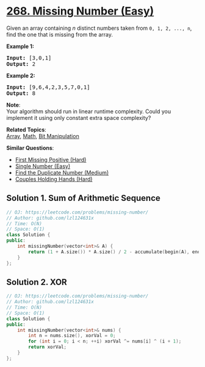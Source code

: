 # [268. Missing Number (Easy)](https://leetcode.com/problems/missing-number/)

<p>Given an array containing <i>n</i> distinct numbers taken from <code>0, 1, 2, ..., n</code>, find the one that is missing from the array.</p>

<p><b>Example 1:</b></p>

<pre><b>Input:</b> [3,0,1]
<b>Output:</b> 2
</pre>

<p><b>Example 2:</b></p>

<pre><b>Input:</b> [9,6,4,2,3,5,7,0,1]
<b>Output:</b> 8
</pre>

<p><b>Note</b>:<br>
Your algorithm should run in linear runtime complexity. Could you implement it using only constant extra space complexity?</p>

**Related Topics**:  
[Array](https://leetcode.com/tag/array/), [Math](https://leetcode.com/tag/math/), [Bit Manipulation](https://leetcode.com/tag/bit-manipulation/)

**Similar Questions**:
* [First Missing Positive (Hard)](https://leetcode.com/problems/first-missing-positive/)
* [Single Number (Easy)](https://leetcode.com/problems/single-number/)
* [Find the Duplicate Number (Medium)](https://leetcode.com/problems/find-the-duplicate-number/)
* [Couples Holding Hands (Hard)](https://leetcode.com/problems/couples-holding-hands/)

## Solution 1. Sum of Arithmetic Sequence

```cpp
// OJ: https://leetcode.com/problems/missing-number/
// Author: github.com/lzl124631x
// Time: O(N)
// Space: O(1)
class Solution {
public:
    int missingNumber(vector<int>& A) {
        return (1 + A.size()) * A.size() / 2 - accumulate(begin(A), end(A), 0);
    }
};
```

## Solution 2. XOR

```cpp
// OJ: https://leetcode.com/problems/missing-number/
// Author: github.com/lzl124631x
// Time: O(N)
// Space: O(1)
class Solution {
public:
    int missingNumber(vector<int>& nums) {
        int n = nums.size(), xorVal = 0;
        for (int i = 0; i < n; ++i) xorVal ^= nums[i] ^ (i + 1);
        return xorVal;
    }
};
```